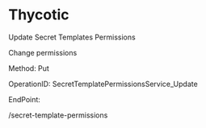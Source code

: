 #     Thycotic


Update Secret Templates Permissions

Change permissions

Method: Put

OperationID: SecretTemplatePermissionsService_Update

EndPoint:

/secret-template-permissions
